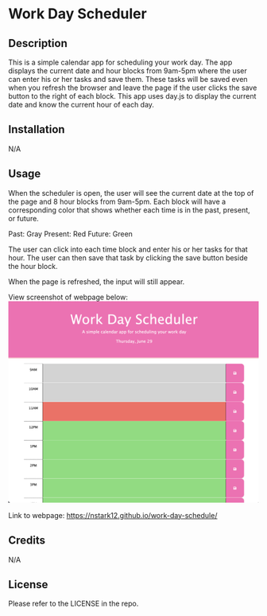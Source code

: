 # Work Day Scheduler

## Description

This is a simple calendar app for scheduling your work day. The app displays the current date and hour blocks from 9am-5pm where the user can enter his or her tasks and save them. These tasks will be saved even when you refresh the browser and leave the page if the user clicks the save button to the right of each block. This app uses day.js to display the current date and know the current hour of each day.

## Installation

N/A

## Usage

When the scheduler is open, the user will see the current date at the top of the page and 8 hour blocks from 9am-5pm. Each block will have a corresponding color that shows whether each time is in the past, present, or future.

Past: Gray
Present: Red
Future: Green

The user can click into each time block and enter his or her tasks for that hour. The user can then save that task by clicking the save button beside the hour block.

When the page is refreshed, the input will still appear.

View screenshot of webpage below:
![screenshot of coding quiz start page](./assets/images/scheduler-screenshot.png)

Link to webpage: https://nstark12.github.io/work-day-schedule/

## Credits

N/A

## License

Please refer to the LICENSE in the repo.